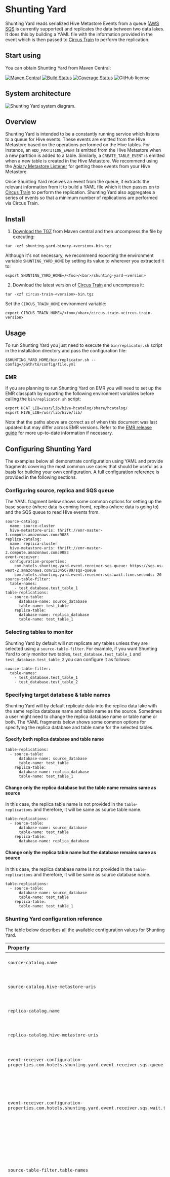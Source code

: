 # Shunting Yard

Shunting Yard reads serialized Hive Metastore Events from a queue ([AWS SQS](https://aws.amazon.com/sqs/) is currently supported) and replicates the data between two data lakes. It does this by building a YAML file with the information provided in the event which is then passed to [Circus Train](https://github.com/HotelsDotCom/circus-train) to perform the replication.

## Start using

You can obtain Shunting Yard from Maven Central:

[![Maven Central](https://maven-badges.herokuapp.com/maven-central/com.hotels/shunting-yard/badge.svg?subject=com.hotels:shunting-yard)](https://maven-badges.herokuapp.com/maven-central/com.hotels/shunting-yard) [![Build Status](https://travis-ci.org/HotelsDotCom/shunting-yard.svg?branch=master)](https://travis-ci.org/HotelsDotCom/shunting-yard) [![Coverage Status](https://coveralls.io/repos/github/HotelsDotCom/shunting-yard/badge.svg?branch=master)](https://coveralls.io/github/HotelsDotCom/shunting-yard?branch=master) ![GitHub license](https://img.shields.io/github/license/HotelsDotCom/shunting-yard.svg)

## System architecture

![Shunting Yard system diagram.](shunting-yard.png "Selected tables getting replicated by Shunting Yard based on Hive events.")

## Overview

Shunting Yard is intended to be a constantly running service which listens to a queue for Hive events. These events are emitted from the Hive Metastore based on the operations performed on the Hive tables. For instance, an `ADD_PARTITION_EVENT` is emitted from the Hive Metastore when a new partition is added to a table. Similarly, a `CREATE_TABLE_EVENT` is emitted when a new table is created in the Hive Metastore. We recommend using the [Apiary Metastore Listener](https://github.com/ExpediaGroup/apiary-extensions/tree/master/apiary-metastore-listener) for getting these events from your Hive Metastore.

Once Shunting Yard receives an event from the queue, it extracts the relevant information from it to build a YAML file which it then passes on to [Circus Train](https://github.com/HotelsDotCom/circus-train) to perform the replication. Shunting Yard also aggregates a series of events so that a minimum number of replications are performed via Circus Train.

## Install

1. [Download the TGZ](https://repository.sonatype.org/service/local/artifact/maven/redirect?r=central-proxy&g=com.hotels&a=shunting-yard&p=tgz&v=RELEASE&c=bin) from Maven central and then uncompress the file by executing:

```
tar -xzf shunting-yard-binary-<version>-bin.tgz
```
    
Although it's not necessary, we recommend exporting the environment variable `SHUNTING_YARD_HOME` by setting its value to wherever you extracted it to:

```
export SHUNTING_YARD_HOME=/<foo>/<bar>/shunting-yard-<version>
```

2. Download the latest version of [Circus Train](https://repository.sonatype.org/service/local/artifact/maven/redirect?r=central-proxy&g=com.hotels&a=circus-train&p=tgz&v=RELEASE&c=bin) and uncompress it:

```
tar -xzf circus-train-<version>-bin.tgz
```

Set the `CIRCUS_TRAIN_HOME` environment variable:        

```
export CIRCUS_TRAIN_HOME=/<foo>/<bar>/circus-train-<circus-train-version>
```

## Usage
To run Shunting Yard you just need to execute the `bin/replicator.sh` script in the installation directory and pass the configuration file: 

```
$SHUNTING_YARD_HOME/bin/replicator.sh --config=/path/to/config/file.yml
```

### EMR
If you are planning to run Shunting Yard on EMR you will need to set up the EMR classpath by exporting the following environment variables before calling the `bin/replicator.sh` script:

```
export HCAT_LIB=/usr/lib/hive-hcatalog/share/hcatalog/
export HIVE_LIB=/usr/lib/hive/lib/
```

Note that the paths above are correct as of when this document was last updated but may differ across EMR versions. Refer to the [EMR release guide](http://docs.aws.amazon.com/emr/latest/ReleaseGuide/emr-release-components.html) for more up-to-date information if necessary.

## Configuring Shunting Yard

The examples below all demonstrate configuration using YAML and provide fragments covering the most common use cases that should be useful as a basis for building your own configuration. A full configuration reference is provided in the following sections.

### Configuring source, replica and SQS queue

The YAML fragment below shows some common options for setting up the base source (where data is coming from), replica (where data is going to) and the SQS queue to read Hive events from.

    source-catalog:
      name: source-cluster
      hive-metastore-uris: thrift://emr-master-1.compute.amazonaws.com:9083
    replica-catalog:
      name: replica-cluster
      hive-metastore-uris: thrift://emr-master-2.compute.amazonaws.com:9083
    event-receiver:
      configuration-properties:
        com.hotels.shunting.yard.event.receiver.sqs.queue: https://sqs.us-west-2.amazonaws.com/123456789/sqs-queue
        com.hotels.shunting.yard.event.receiver.sqs.wait.time.seconds: 20
    source-table-filter:
      table-names:
        - test_database.test_table_1
    table-replications:
      - source-table:
          database-name: source_database
          table-name: test_table
        replica-table:
          database-name: replica_database
          table-name: test_table_1

### Selecting tables to monitor

Shunting Yard by default will not replicate any tables unless they are selected using a `source-table-filter`. For example, if you want Shunting Yard to only monitor two tables, `test_database.test_table_1` and `test_database.test_table_2` you can configure it as follows:

    source-table-filter:
      table-names:
        - test_database.test_table_1
        - test_database.test_table_2

### Specifying target database & table names

Shunting Yard will by default replicate data into the replica data lake with the same replica database name and table name as the source. Sometimes a user might need to change the replica database name or table name or both. The YAML fragments below shows some common options for specifying the replica database and table name for the selected tables.

#### Specify both replica database and table name

    table-replications:
      - source-table:
          database-name: source_database
          table-name: test_table
        replica-table:
          database-name: replica_database
          table-name: test_table_1    
          
#### Change only the replica database but the table name remains same as source

In this case, the replica table name is not provided in the `table-replications` and therefore, it will be same as source table name.

    table-replications:
      - source-table:
          database-name: source_database
          table-name: test_table
        replica-table:
          database-name: replica_database 

#### Change only the replica table name but the database remains same as source

In this case, the replica database name is not provided in the `table-replications` and therefore, it will be same as source database name.

    table-replications:
      - source-table:
          database-name: source_database
          table-name: test_table
        replica-table:
          table-name: test_table_1

### Shunting Yard configuration reference
The table below describes all the available configuration values for Shunting Yard.

|Property|Required|Description|
|:----|:----:|:----|
|`source-catalog.name`|Yes|A name for the source catalog for events and logging.|
|`source-catalog.hive-metastore-uris`|Yes|Fully qualified URI of the source cluster's Hive Metastore Thrift service.|
|`replica-catalog.name`|Yes|A name for the replica catalog for events and logging.|
|`replica-catalog.hive-metastore-uris`|Yes|Fully qualified URI of the replica cluster's Hive Metastore Thrift service.|
|`event-receiver.configuration-properties.com.hotels.shunting.yard.event.receiver.sqs.queue`|Yes|Fully qualified URI of the [AWS SQS](https://aws.amazon.com/sqs/) Queue to read the Hive events from.|
|`event-receiver.configuration-properties.com.hotels.shunting.yard.event.receiver.sqs.wait.time.seconds`|No|Wait time in seconds for which the receiver will poll the SQS queue for a batch of messages. Default is 10 seconds. Read more about long polling with AWS SQS [here](https://docs.aws.amazon.com/AWSSimpleQueueService/latest/SQSDeveloperGuide/sqs-long-polling.html).|
|`source-table-filter.table-names`|No|A list of tables selected for Shunting Yard replication. Supported format: `database_1.table_1, database_2.table_2`. If these are not provided, Shunting Yard will not replicate any tables.|
|`table-replications[n].source-table.database-name`|No|The name of the database in which the table you wish to replicate is located. `table-replications` section is optional and if it is not provided, Shunting Yard will use the database name and table name from the source for the replica.|
|`table-replications[n].source-table.table-name`|No|The name of the table which you wish to replicate.|
|`table-replications[n].replica-table.database-name`|No|The name of the destination database in which to replicate the table. Defaults to `source-table.database-name`|
|`table-replications[n].replica-table.table-name`|No|The name of the table at the destination. Defaults to `source-table.table-name`|

### Configuring Graphite metrics

Graphite configuration can be passed to Shunting Yard using an optional `--ct-config` argument which takes a different YAML file to the one described above and passes it directly to the internal Circus Train instance. Refer to the [Circus Train README](https://github.com/HotelsDotCom/circus-train#graphite) for more details.

#### Sample ct-config.yml for graphite metrics:

    graphite:
      host: graphite-host:2003
      namespace: com.company.shuntingyard
      prefix: dev

### Housekeeping

[Housekeeping](https://github.com/HotelsDotCom/housekeeping) is the process that removes expired and orphaned data on the replica. Shunting Yard delegates housekeeping responsibility to Circus Train. Similar to Graphite configuration, the Housekeeping configuration can also be directly passed to the internal Circus Train instance using the `--ct-config` argument. Refer to the [Circus Train README](https://github.com/HotelsDotCom/circus-train#configuring-housekeeping) for more details.

#### Sample ct-config.yml for housekeeping:

    housekeeping:
      expired-path-duration: P3D
      db-init-script: classpath:/schema.sql
      data-source:
        driver-class-name: org.h2.Driver 
        url: jdbc:h2:${housekeeping.h2.database};AUTO_SERVER=TRUE;DB_CLOSE_ON_EXIT=FALSE
        username: user
        password: secret
        
## Usage with Circus Train common config
To run Shunting Yard with a Circus Train common config file in addition to its own config file, you just need to execute the `bin/replicator.sh` script in the installation directory and pass both the configuration files: 

```
$SHUNTING_YARD_HOME/bin/replicator.sh --config=/path/to/config/file.yml --ct-config=/path/to/config/ct-common.yml
```

# Legal
This project is available under the [Apache 2.0 License](http://www.apache.org/licenses/LICENSE-2.0.html).

Copyright 2016-2019 Expedia, Inc.
